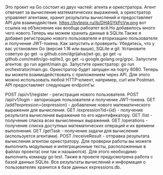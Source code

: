 Это проект на Go состоит из двух частей: агента и оркестратора. Агент отвечает за вычисление математических выражений, а оркестратор управляет агентами, хранит результаты вычислений и предоставляет API для взаимодействия.
https://bytepix.ru/ib/DH4GYkPcVw.png
 вот ссылка на обЪяснение как вообще рабоатет всё.Но добавилось много чего нового.Теперь мы можем хранить данные в SQLite.Также я добавил регистрацию нового пользователя и вторизацию пользователя и получение JWT-токена.
Как запустить и проверить:
Убедитесь, что у вас установлен Go (версия 1.16 или выше), SQLite и git.
Установите советую  go get -u github.com/dgrijalva/jwt-go, go get -u github.com/mattn/go-sqlite3, go get -u google.golang.org/grpc.
Запустите агентов: go run agent/main.go. Запустите оркестратор: go run orchestrator/main.go. Оркестратор будет запущен на порту 8080.
Теперь вы можете взаимодействовать с приложением через API. Для этого можно использовать любой HTTP-клиент, например, curl или Postman.
API предоставляет следующие endpoint'ы:

POST /api/v1/register - регистрация нового пользователя.
POST /api/v1/login - авторизация пользователя и получение JWT-токена.
GET /add?expression={expression} - добавление нового математического выражения для вычисления.
GET /expression?id={id} - получение результата вычисления выражения по его идентификатору.
GET /list - получение списка всех вычисленных выражений.
GET /operations - получение списка доступных математических операций и их времени выполнения.
GET /getTask - получение задачи для вычисления (используется агентами).
POST /receiveResult - отправка результата вычисления агентом оркестратору.
Для проверки работы  вы можете выполнить модульные и интеграционные тесты, расположенные в файлах проекта( они так и назыаются). Для этого необходимо выполнить команду go test.
Также в проекте предусмотрена работа с базой данных SQLite. Все результаты вычислений и информация о пользователях хранится в базе данных expressions.db.
